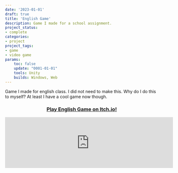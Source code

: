 ```yaml
---
date: '2023-01-01'
draft: true
title: 'English Game'
description: Game I made for a school assignment.
project_status: 
- complete
categories:
- project
project_tags:
- game
- video game
params:
    toc: false
    update: "0001-01-01" 
    tools: Unity
    builds: Windows, Web
---
```


Game I made for english class. I did not need to make this. Why do I do this to myself? At least I have a cool game now though. 


<div class="itch-button">
            <h3>
                <center><a href="https://fireye.itch.io/english-game" target="_blank">Play English Game on Itch.io!</a></center>
            </h3>
            </div>

<iframe class="itch-iframe" frameborder="0" src="https://itch.io/embed/2063057?dark=true" width="552" height="167">
            <a href="https://fireye.itch.io/english-game">
                English Game by Fireye
            </a>
            </iframe>
